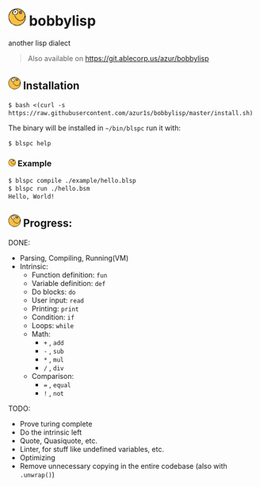 # <img src="https://raw.githubusercontent.com/azur1s/bobbylisp/master/assets/icon.png" width="35"> bobbylisp
another lisp dialect
> Also available on https://git.ablecorp.us/azur/bobbylisp

## <img src="https://raw.githubusercontent.com/azur1s/bobbylisp/master/assets/icon.png" width="25"> Installation
```console
$ bash <(curl -s https://raw.githubusercontent.com/azur1s/bobbylisp/master/install.sh)
```
The binary will be installed in `~/bin/blspc` run it with:
```console
$ blspc help
```

### <img src="https://raw.githubusercontent.com/azur1s/bobbylisp/master/assets/icon.png" width="15"> Example
```console
$ blspc compile ./example/hello.blsp
$ blspc run ./hello.bsm
Hello, World!
```

## <img src="https://raw.githubusercontent.com/azur1s/bobbylisp/master/assets/icon.png" width="25"> Progress:
DONE:
- Parsing, Compiling, Running(VM)
- Intrinsic:
  - Function definition: `fun`
  - Variable definition: `def`
  - Do blocks: `do`
  - User input: `read`
  - Printing: `print`
  - Condition: `if`
  - Loops: `while`
  - Math: 
    - `+` , `add`
    - `-` , `sub`
    - `*` , `mul`
    - `/` , `div`
  - Comparison:
    - `=` , `equal`
    - `!` , `not`

TODO:
- Prove turing complete
- Do the intrinsic left
- Quote, Quasiquote, etc.
- Linter, for stuff like undefined variables, etc.
- Optimizing
- Remove unnecessary copying in the entire codebase (also with `.unwrap()`)
